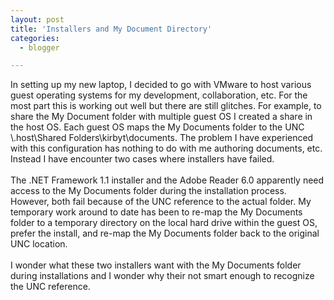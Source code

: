 ```yaml
---
layout: post
title: 'Installers and My Document Directory'
categories:
  - blogger

---
```


In setting up my new laptop, I decided to go with VMware to host various guest operating systems for my development, collaboration, etc.  For the most part this is working out well but there are still glitches.  For example, to share the My Document folder with multiple guest OS I created a share in the host OS.  Each guest OS maps the My Documents folder to the UNC \\.host\Shared Folders\kirbyt\documents.  The problem I have experienced with this configuration has nothing to do with me authoring documents, etc.  Instead I have encounter two cases where installers have failed.
<br />
<br />The .NET Framework 1.1 installer and the Adobe Reader 6.0 apparently need access to the My Documents folder during the installation process.  However, both fail because of the UNC reference to the actual folder.  My temporary work around to date has been to re-map the My Documents folder to a temporary directory on the local hard drive within the guest OS, prefer the install, and re-map the My Documents folder back to the original UNC location.
<br />
<br />I wonder what these two installers want with the My Documents folder during installations and I wonder why their not smart enough to recognize the UNC reference.
